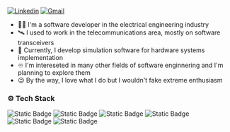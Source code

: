 [![Linkedin](https://img.shields.io/badge/-LinkedIn-blue?style=flat&logo=Linkedin&logoColor=white)](https://www.linkedin.com/in/nastaran-kian-ersi/)
[![Gmail](https://img.shields.io/badge/-Gmail-c14438?style=flat&logo=Gmail&logoColor=white)](mailto:nastaran.kianersi@gmail.com)

- :woman_technologist: I'm a software developer in the electrical engineering industry
- :artificial_satellite: I used to work in the telecommunications area, mostly on software transceivers
- :electric_plug: Currently, I develop simulation software for hardware systems implementation
- :infinity: I'm intereseted in many other fields of software enginnering and I'm planning to explore them
- :wink: By the way, I love what I do but I wouldn't fake extreme enthusiasm

### :gear: Tech Stack

![Static Badge](https://img.shields.io/badge/C%2B%2B-353535?style=flat-square&logo=c%2B%2B)
![Static Badge](https://img.shields.io/badge/Qt-353535?style=flat-square&logo=Qt)
![Static Badge](https://img.shields.io/badge/CUDA-353535?style=flat-square&logo=CUDA)
![Static Badge](https://img.shields.io/badge/Python-353535?style=flat-square&logo=python)
![Static Badge](https://img.shields.io/badge/MATLAB-353535?style=flat-square&logo=MATLAB)
![Static Badge](https://img.shields.io/badge/C-353535?style=flat-square&logo=c)



<!--
**nastaran-kianersi/nastaran-kianersi** is a ✨ _special_ ✨ repository because its `README.md` (this file) appears on your GitHub profile.

Here are some ideas to get you started:

- 🔭 I’m currently working on ...
- 🌱 I’m currently learning ...
- 👯 I’m looking to collaborate on ...
- 🤔 I’m looking for help with ...
- 💬 Ask me about ...
- 📫 How to reach me: ...
- 😄 Pronouns: ...
- ⚡ Fun fact: ...
-->
